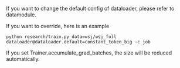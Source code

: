 If you want to change the default config of dataloader, please refer to datamodule.

If you want to override, here is an example
```
python research/train.py data=wsj/wsj_full dataloader@dataloader.default=constant_token_big -c job
```


If you set Trainer.accumulate_grad_batches, the size will be reduced automatically.
